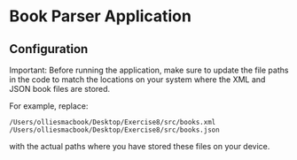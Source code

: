 # Book Parser Application

## Configuration
Important: Before running the application, make sure to update the file paths in the code to match the locations on your system where the XML and JSON book files are stored.

For example, replace:
```
/Users/olliesmacbook/Desktop/Exercise8/src/books.xml
/Users/olliesmacbook/Desktop/Exercise8/src/books.json
```
with the actual paths where you have stored these files on your device.

